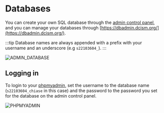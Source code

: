 # Databases
You can create your own SQL database through the [admin control panel](https://admin.dcism.org), and you can manage your databases through [https://dbadmin.dcism.org/](https://dbadmin.dcism.org/).

:::tip
Database names are always appended with a prefix with your username and an underscore (e.g `s22103604_`).
:::

![ADMIN_DATABASE](/database.png)

## Logging in
To login to your [phpmyadmin](https://dbadmin.dcism.org/), set the username to the database name (`s22103604_chiase` in this case) and the password to the password you set for the database on the admin control panel.

![PHPMYADMIN](/phpmyadmin.png)
